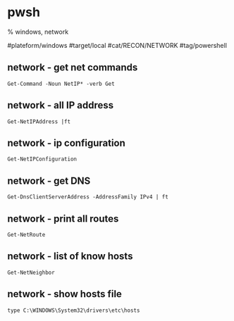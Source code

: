 # pwsh
% windows, network

#plateform/windows #target/local #cat/RECON/NETWORK #tag/powershell 

##  network - get net commands
```
Get-Command -Noun NetIP* -verb Get
```

##  network - all IP address
```
Get-NetIPAddress |ft
```

##  network -  ip configuration
```
Get-NetIPConfiguration
```

##  network -  get DNS
```
Get-DnsClientServerAddress -AddressFamily IPv4 | ft
```

##  network - print all routes
```
Get-NetRoute
```

##  network - list of know hosts
```
Get-NetNeighbor
```

##  network - show hosts file
```
type C:\WINDOWS\System32\drivers\etc\hosts
```